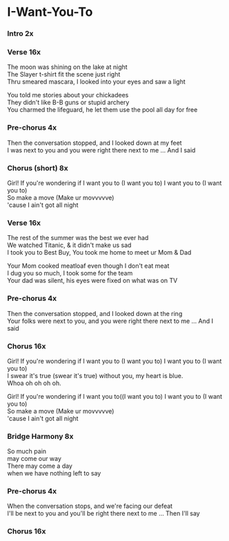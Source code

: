 # I-Want-You-To


### Intro  2x

### Verse  16x
The moon was shining on the lake at night  
The Slayer t-shirt fit the scene just right  
Thru smeared mascara, I looked into your eyes and saw a light

You told me stories about your chickadees  
They didn't like B-B guns or stupid archery  
You charmed the lifeguard, he let them use the pool all day for free

### Pre-chorus  4x
Then the conversation stopped, and I looked down at my feet  
I was next to you and you were right there next to me … And I said

### Chorus  (short) 8x
Girl!
If you're wondering if I want you to (I want you to) I want you to (I want you to)  
So make a move (Make ur movvvvve)  
'cause I ain't got all night

### Verse  16x
The rest of the summer was the best we ever had  
We watched Titanic, & it didn't make us sad  
I took you to Best Buy, You took me home to meet ur Mom & Dad

Your Mom cooked meatloaf even though I don't eat meat  
I dug you so much, I took some for the team  
Your dad was silent, his eyes were fixed on what was on TV  

### Pre-chorus  4x
Then the conversation stopped, and I looked down at the ring  
Your folks were next to you, and you were right there next to me … And I said  

### Chorus  16x
Girl!  If you're wondering if I want you to (I want you to) I want you to (I want you to)  
I swear it's true (swear it's true) without you, my heart is blue.  
Whoa oh oh oh oh.

Girl!  If you're wondering if I want you to((I want you to) I want you to (I want you to)  
So make a move (Make ur movvvvve)  
'cause I ain't got all night  

### Bridge Harmony  8x
So much pain  
may come our way  
There may come a day  
when we have nothing left to say  

### Pre-chorus  4x  
When the conversation stops, and we're facing our defeat  
I'll be next to you and you'll be right there next to me … Then I'll say  

### Chorus  16x